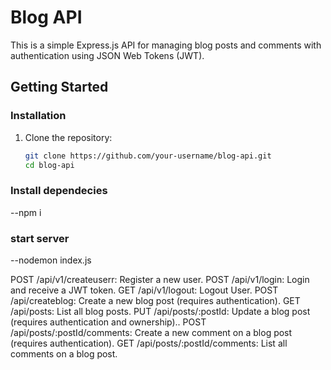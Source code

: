 # Blog API

This is a simple Express.js API for managing blog posts and comments with authentication using JSON Web Tokens (JWT).

## Getting Started

### Installation
1. Clone the repository:

   ```bash
   git clone https://github.com/your-username/blog-api.git
   cd blog-api


### Install dependecies
 --npm i

 ### start server
--nodemon index.js

POST /api/v1/createuserr: Register a new user.
POST /api/v1/login: Login and receive a JWT token.
GET /api/v1/logout: Logout User.
POST /api/createblog: Create a new blog post (requires authentication).
GET /api/posts: List all blog posts.
PUT /api/posts/:postId: Update a blog post (requires authentication and ownership)..
POST /api/posts/:postId/comments: Create a new comment on a blog post (requires authentication).
GET /api/posts/:postId/comments: List all comments on a blog post.
